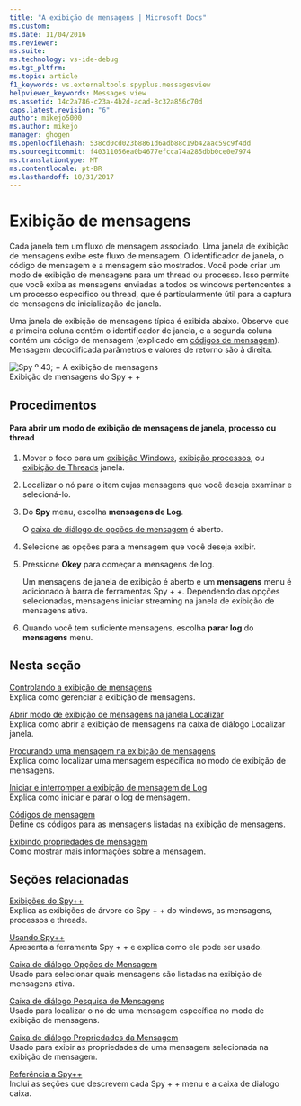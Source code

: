 ```yaml
---
title: "A exibição de mensagens | Microsoft Docs"
ms.custom: 
ms.date: 11/04/2016
ms.reviewer: 
ms.suite: 
ms.technology: vs-ide-debug
ms.tgt_pltfrm: 
ms.topic: article
f1_keywords: vs.externaltools.spyplus.messagesview
helpviewer_keywords: Messages view
ms.assetid: 14c2a786-c23a-4b2d-acad-8c32a856c70d
caps.latest.revision: "6"
author: mikejo5000
ms.author: mikejo
manager: ghogen
ms.openlocfilehash: 538cd0cd023b8861d6adb88c19b42aac59c9f4dd
ms.sourcegitcommit: f40311056ea0b4677efcca74a285dbb0ce0e7974
ms.translationtype: MT
ms.contentlocale: pt-BR
ms.lasthandoff: 10/31/2017
---
```

# <a name="messages-view"></a>Exibição de mensagens
Cada janela tem um fluxo de mensagem associado. Uma janela de exibição de mensagens exibe este fluxo de mensagem. O identificador de janela, o código de mensagem e a mensagem são mostrados. Você pode criar um modo de exibição de mensagens para um thread ou processo. Isso permite que você exiba as mensagens enviadas a todos os windows pertencentes a um processo específico ou thread, que é particularmente útil para a captura de mensagens de inicialização de janela.  
  
 Uma janela de exibição de mensagens típica é exibida abaixo. Observe que a primeira coluna contém o identificador de janela, e a segunda coluna contém um código de mensagem (explicado em [códigos de mensagem](../debugger/message-codes.md)). Mensagem decodificada parâmetros e valores de retorno são à direita.  
  
 ![Spy º 43; &#43; A exibição de mensagens](../debugger/media/spy--_messagesview.png "Spy + + _MessagesView")  
Exibição de mensagens do Spy + +  
  
## <a name="procedures"></a>Procedimentos  
  
#### <a name="to-open-a-messages-view-for-a-window-process-or-thread"></a>Para abrir um modo de exibição de mensagens de janela, processo ou thread  
  
1.  Mover o foco para um [exibição Windows](../debugger/windows-view.md), [exibição processos](../debugger/processes-view.md), ou [exibição de Threads](../debugger/threads-view.md) janela.  
  
2.  Localizar o nó para o item cujas mensagens que você deseja examinar e selecioná-lo.  
  
3.  Do **Spy** menu, escolha **mensagens de Log**.  
  
     O [caixa de diálogo de opções de mensagem](../debugger/message-options-dialog-box.md) é aberto.  
  
4.  Selecione as opções para a mensagem que você deseja exibir.  
  
5.  Pressione **Okey** para começar a mensagens de log.  
  
     Um mensagens de janela de exibição é aberto e um **mensagens** menu é adicionado à barra de ferramentas Spy + +. Dependendo das opções selecionadas, mensagens iniciar streaming na janela de exibição de mensagens ativa.  
  
6.  Quando você tem suficiente mensagens, escolha **parar log** do **mensagens** menu.  
  
## <a name="in-this-section"></a>Nesta seção  
 [Controlando a exibição de mensagens](../debugger/how-to-control-messages-view.md)  
 Explica como gerenciar a exibição de mensagens.  
  
 [Abrir modo de exibição de mensagens na janela Localizar](../debugger/how-to-open-messages-view-from-find-window.md)  
 Explica como abrir a exibição de mensagens na caixa de diálogo Localizar janela.  
  
 [Procurando uma mensagem na exibição de mensagens](../debugger/how-to-search-for-a-message-in-messages-view.md)  
 Explica como localizar uma mensagem específica no modo de exibição de mensagens.  
  
 [Iniciar e interromper a exibição de mensagem de Log](../debugger/how-to-start-and-stop-the-message-log-display.md)  
 Explica como iniciar e parar o log de mensagem.  
  
 [Códigos de mensagem](../debugger/message-codes.md)  
 Define os códigos para as mensagens listadas na exibição de mensagens.  
  
 [Exibindo propriedades de mensagem](../debugger/how-to-display-message-properties.md)  
 Como mostrar mais informações sobre a mensagem.  
  
## <a name="related-sections"></a>Seções relacionadas  
 [Exibições do Spy++](../debugger/spy-increment-views.md)  
 Explica as exibições de árvore do Spy + + do windows, as mensagens, processos e threads.  
  
 [Usando Spy++](../debugger/using-spy-increment.md)  
 Apresenta a ferramenta Spy + + e explica como ele pode ser usado.  
  
 [Caixa de diálogo Opções de Mensagem](../debugger/message-options-dialog-box.md)  
 Usado para selecionar quais mensagens são listadas na exibição de mensagens ativa.  
  
 [Caixa de diálogo Pesquisa de Mensagens](../debugger/message-search-dialog-box.md)  
 Usado para localizar o nó de uma mensagem específica no modo de exibição de mensagens.  
  
 [Caixa de diálogo Propriedades da Mensagem](../debugger/message-properties-dialog-box.md)  
 Usado para exibir as propriedades de uma mensagem selecionada na exibição de mensagem.  
  
 [Referência a Spy++](../debugger/spy-increment-reference.md)  
 Inclui as seções que descrevem cada Spy + + menu e a caixa de diálogo caixa.